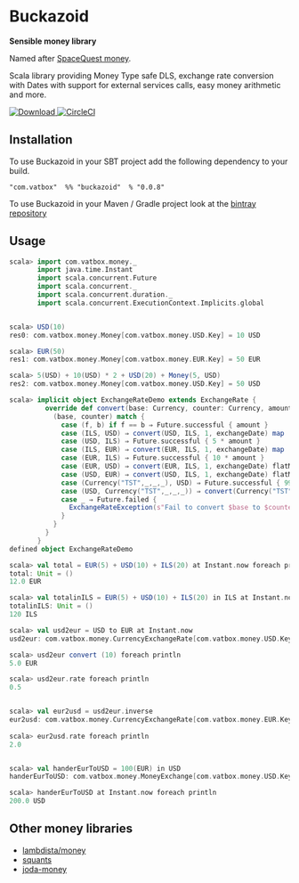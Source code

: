 # Buckazoid
**Sensible money library**

Named after [SpaceQuest money](http://spacequest.wikia.com/wiki/Buckazoid).

Scala library providing Money Type safe DLS, exchange rate conversion with Dates with support for external services calls, easy money arithmetic and more.

[ ![Download](https://api.bintray.com/packages/vatbox-oss/maven/buckazoid/images/download.svg) ](https://bintray.com/vatbox-oss/maven/buckazoid/_latestVersion)
[![CircleCI](https://circleci.com/gh/VATBox/buckazoid.svg?style=svg)](https://circleci.com/gh/VATBox/buckazoid)

## Installation
To use Buckazoid in your SBT project add the following dependency to your build.


    "com.vatbox"  %% "buckazoid"  % "0.0.8"


To use Buckazoid in your Maven / Gradle project look at the [bintray repository](https://bintray.com/vatbox-oss/maven/buckazoid)


## Usage
```scala
scala> import com.vatbox.money._
       import java.time.Instant
       import scala.concurrent.Future
       import scala.concurrent._
       import scala.concurrent.duration._
       import scala.concurrent.ExecutionContext.Implicits.global


scala> USD(10)
res0: com.vatbox.money.Money[com.vatbox.money.USD.Key] = 10 USD

scala> EUR(50)
res1: com.vatbox.money.Money[com.vatbox.money.EUR.Key] = 50 EUR

scala> 5(USD) + 10(USD) * 2 + USD(20) + Money(5, USD)
res2: com.vatbox.money.Money[com.vatbox.money.USD.Key] = 50 USD

scala> implicit object ExchangeRateDemo extends ExchangeRate {
         override def convert(base: Currency, counter: Currency, amount: BigDecimal, exchangeDate: Instant): Future[BigDecimal] = {
           (base, counter) match {
             case (f, b) if f == b ⇒ Future.successful { amount }
             case (ILS, USD) ⇒ convert(USD, ILS, 1, exchangeDate) map (1 / _ * amount)
             case (USD, ILS) ⇒ Future.successful { 5 * amount }
             case (ILS, EUR) ⇒ convert(EUR, ILS, 1, exchangeDate) map (1 / _ * amount)
             case (EUR, ILS) ⇒ Future.successful { 10 * amount }
             case (EUR, USD) ⇒ convert(EUR, ILS, 1, exchangeDate) flatMap {ratio ⇒ convert(ILS, USD, ratio * amount, exchangeDate)}
             case (USD, EUR) ⇒ convert(USD, ILS, 1, exchangeDate) flatMap {ratio ⇒ convert(ILS, EUR, ratio * amount, exchangeDate)}
             case (Currency("TST",_,_,_), USD) ⇒ Future.successful { 99 * amount }
             case (USD, Currency("TST",_,_,_)) ⇒ convert(Currency("TST"), USD, 1, exchangeDate) map (1 / _ * amount)
             case _ ⇒ Future.failed {
               ExchangeRateException(s"Fail to convert $base to $counter")
             }
           }
         }
       }
defined object ExchangeRateDemo

scala> val total = EUR(5) + USD(10) + ILS(20) at Instant.now foreach println
total: Unit = ()
12.0 EUR

scala> val totalinILS = EUR(5) + USD(10) + ILS(20) in ILS at Instant.now foreach println
totalinILS: Unit = ()
120 ILS

scala> val usd2eur = USD to EUR at Instant.now
usd2eur: com.vatbox.money.CurrencyExchangeRate[com.vatbox.money.USD.Key,com.vatbox.money.EUR.Key] = CurrencyExchangeRate(Currency(USD,US Dollar,$,2),Currency(EUR,Euro,€,2),2017-11-03T06:41:01.336Z)

scala> usd2eur convert (10) foreach println
5.0 EUR

scala> usd2eur.rate foreach println
0.5


scala> val eur2usd = usd2eur.inverse
eur2usd: com.vatbox.money.CurrencyExchangeRate[com.vatbox.money.EUR.Key,com.vatbox.money.USD.Key] = CurrencyExchangeRate(Currency(EUR,Euro,€,2),Currency(USD,US Dollar,$,2),2017-11-03T06:41:01.336Z)
       
scala> eur2usd.rate foreach println
2.0


scala> val handerEurToUSD = 100(EUR) in USD
handerEurToUSD: com.vatbox.money.MoneyExchange[com.vatbox.money.USD.Key] = MoneyExchange(Currency(USD,US Dollar,$,2),List(100 EUR))

scala> handerEurToUSD at Instant.now foreach println
200.0 USD

```

## Other money libraries
- [lambdista/money](https://github.com/lambdista/money)
- [squants](https://github.com/typelevel/squants)
- [joda-money](http://www.joda.org/joda-money/)
